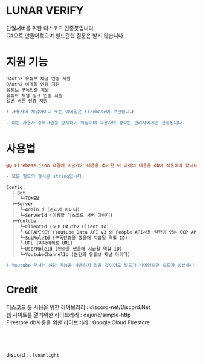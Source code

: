 # LUNAR VERIFY
단일서버를 위한 디스코드 인증봇입니다.  
C#으로 만들어졌으며 빌드관련 질문은 받지 않습니다.

# 지원 기능
```diff
OAuth2 유튜브 채널 인증 지원  
OAuth2 이메일 인증 지원  
유튜브 구독인증 지원  
유튜브 채널 링크 인증 지원  
일반 버튼 인증 지원  

! 사용자의 채널아이디 또는 이메일은 Firebase에 보관됩니다.

- 이는 사용자 중복가입을 방지하기 위함이며 사용자의 정보는 관리자에게만 전송됩니다.
```
# 사용법
```diff
@@ Firebase.json 파일에 비공개키 내용을 추가한 뒤 아래의 내용을 db에 적용해야 합니다. @@

- 모든 필드의 형식은 string입니다.

Config:
  ├─Bot
  │  └─TOKEN
  ├─Server
  │  └─AdminId (관리자 아이디)
  │  └─ServerId (이용할 디스코드 서버 아이디)
  ├─Youtube
  │  └─ClientId (GCP OAuth2 Client Id)
  │  └─GCPAPIKEY (Youtube Data API V3 와 People API사용 권한이 있는 GCP API KEY)
  │  └─SubRoleId (구독인증을 했을때 지급될 역할 ID)
  │  └─URL (리다이렉트 URL)
  │  └─UserRoleId (인증을 했을때 지급될 역할 ID)
  │  └─YoutubeChannelId (본인의 유튜브 채널 아이디)

! Youtube 문서는 해당 기능을 사용하지 않을 것이어도 필드가 비어있으면 오류가 발생하니 공백문자라도 추가해야 합니다.
```

# Credit
디스코드 봇 사용을 위한 라이브러리 : discord-net/Discord.Net  
웹 사이트를 열기위한 라이브러리 : dajuric/simple-http  
Firestore db사용을 위한 라이브러리 : Google.Cloud.Firestore  
<br/>
<br/>  
<br/>
discord : `.lunarlight`
